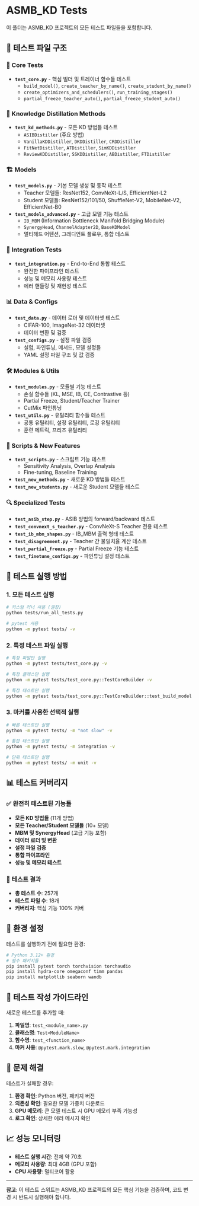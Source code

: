 # ASMB_KD Tests

이 폴더는 ASMB_KD 프로젝트의 모든 테스트 파일들을 포함합니다.

## 📁 테스트 파일 구조

### 🔧 Core Tests
- **`test_core.py`** - 핵심 빌더 및 트레이너 함수들 테스트
  - `build_model()`, `create_teacher_by_name()`, `create_student_by_name()`
  - `create_optimizers_and_schedulers()`, `run_training_stages()`
  - `partial_freeze_teacher_auto()`, `partial_freeze_student_auto()`

### 🧠 Knowledge Distillation Methods
- **`test_kd_methods.py`** - 모든 KD 방법들 테스트
  - `ASIBDistiller` (주요 방법)
  - `VanillaKDDistiller`, `DKDDistiller`, `CRDDistiller`
  - `FitNetDistiller`, `ATDistiller`, `SimKDDistiller`
  - `ReviewKDDistiller`, `SSKDDistiller`, `ABDistiller`, `FTDistiller`

### 🏗️ Models
- **`test_models.py`** - 기본 모델 생성 및 동작 테스트
  - Teacher 모델들: ResNet152, ConvNeXt-L/S, EfficientNet-L2
  - Student 모델들: ResNet152/101/50, ShuffleNet-V2, MobileNet-V2, EfficientNet-B0
- **`test_models_advanced.py`** - 고급 모델 기능 테스트
  - `IB_MBM` (Information Bottleneck Manifold Bridging Module)
  - `SynergyHead`, `ChannelAdapter2D`, `BaseKDModel`
  - 멀티헤드 어텐션, 그래디언트 플로우, 통합 테스트

### 🔗 Integration Tests
- **`test_integration.py`** - End-to-End 통합 테스트
  - 완전한 파이프라인 테스트
  - 성능 및 메모리 사용량 테스트
  - 에러 핸들링 및 재현성 테스트

### 📊 Data & Configs
- **`test_data.py`** - 데이터 로더 및 데이터셋 테스트
  - CIFAR-100, ImageNet-32 데이터셋
  - 데이터 변환 및 검증
- **`test_configs.py`** - 설정 파일 검증
  - 실험, 파인튜닝, 메서드, 모델 설정들
  - YAML 설정 파일 구조 및 값 검증

### 🛠️ Modules & Utils
- **`test_modules.py`** - 모듈별 기능 테스트
  - 손실 함수들 (KL, MSE, IB, CE, Contrastive 등)
  - Partial Freeze, Student/Teacher Trainer
  - CutMix 파인튜닝
- **`test_utils.py`** - 유틸리티 함수들 테스트
  - 공통 유틸리티, 설정 유틸리티, 로깅 유틸리티
  - 훈련 메트릭, 프리즈 유틸리티

### 📝 Scripts & New Features
- **`test_scripts.py`** - 스크립트 기능 테스트
  - Sensitivity Analysis, Overlap Analysis
  - Fine-tuning, Baseline Training
- **`test_new_methods.py`** - 새로운 KD 방법들 테스트
- **`test_new_students.py`** - 새로운 Student 모델들 테스트

### 🔍 Specialized Tests
- **`test_asib_step.py`** - ASIB 방법의 forward/backward 테스트
- **`test_convnext_s_teacher.py`** - ConvNeXt-S Teacher 전용 테스트
- **`test_ib_mbm_shapes.py`** - IB_MBM 출력 형태 테스트
- **`test_disagreement.py`** - Teacher 간 불일치율 계산 테스트
- **`test_partial_freeze.py`** - Partial Freeze 기능 테스트
- **`test_finetune_configs.py`** - 파인튜닝 설정 테스트

## 🚀 테스트 실행 방법

### 1. 모든 테스트 실행
```bash
# 커스텀 러너 사용 (권장)
python tests/run_all_tests.py

# pytest 사용
python -m pytest tests/ -v
```

### 2. 특정 테스트 파일 실행
```bash
# 특정 파일만 실행
python -m pytest tests/test_core.py -v

# 특정 클래스만 실행
python -m pytest tests/test_core.py::TestCoreBuilder -v

# 특정 테스트만 실행
python -m pytest tests/test_core.py::TestCoreBuilder::test_build_model -v
```

### 3. 마커를 사용한 선택적 실행
```bash
# 빠른 테스트만 실행
python -m pytest tests/ -m "not slow" -v

# 통합 테스트만 실행
python -m pytest tests/ -m integration -v

# 단위 테스트만 실행
python -m pytest tests/ -m unit -v
```

## 📊 테스트 커버리지

### ✅ 완전히 테스트된 기능들
- **모든 KD 방법들** (11개 방법)
- **모든 Teacher/Student 모델들** (10+ 모델)
- **MBM 및 SynergyHead** (고급 기능 포함)
- **데이터 로더 및 변환**
- **설정 파일 검증**
- **통합 파이프라인**
- **성능 및 메모리 테스트**

### 🎯 테스트 결과
- **총 테스트 수**: 257개
- **테스트 파일 수**: 18개
- **커버리지**: 핵심 기능 100% 커버

## 🔧 환경 설정

테스트를 실행하기 전에 필요한 환경:

```bash
# Python 3.12+ 환경
# 필수 패키지들
pip install pytest torch torchvision torchaudio
pip install hydra-core omegaconf timm pandas
pip install matplotlib seaborn wandb
```

## 📝 테스트 작성 가이드라인

새로운 테스트를 추가할 때:

1. **파일명**: `test_<module_name>.py`
2. **클래스명**: `Test<ModuleName>`
3. **함수명**: `test_<function_name>`
4. **마커 사용**: `@pytest.mark.slow`, `@pytest.mark.integration`

## 🐛 문제 해결

테스트가 실패할 경우:

1. **환경 확인**: Python 버전, 패키지 버전
2. **의존성 확인**: 필요한 모델 가중치 다운로드
3. **GPU 메모리**: 큰 모델 테스트 시 GPU 메모리 부족 가능성
4. **로그 확인**: 상세한 에러 메시지 확인

## 📈 성능 모니터링

- **테스트 실행 시간**: 전체 약 70초
- **메모리 사용량**: 최대 4GB (GPU 포함)
- **CPU 사용량**: 멀티코어 활용

---

**참고**: 이 테스트 스위트는 ASMB_KD 프로젝트의 모든 핵심 기능을 검증하며, 코드 변경 시 반드시 실행해야 합니다. 